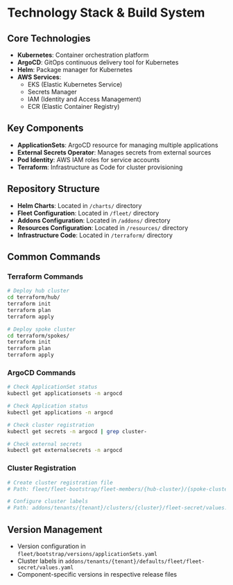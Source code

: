 # Technology Stack & Build System

## Core Technologies
- **Kubernetes**: Container orchestration platform
- **ArgoCD**: GitOps continuous delivery tool for Kubernetes
- **Helm**: Package manager for Kubernetes
- **AWS Services**:
  - EKS (Elastic Kubernetes Service)
  - Secrets Manager
  - IAM (Identity and Access Management)
  - ECR (Elastic Container Registry)

## Key Components
- **ApplicationSets**: ArgoCD resource for managing multiple applications
- **External Secrets Operator**: Manages secrets from external sources
- **Pod Identity**: AWS IAM roles for service accounts
- **Terraform**: Infrastructure as Code for cluster provisioning

## Repository Structure
- **Helm Charts**: Located in `/charts/` directory
- **Fleet Configuration**: Located in `/fleet/` directory
- **Addons Configuration**: Located in `/addons/` directory
- **Resources Configuration**: Located in `/resources/` directory
- **Infrastructure Code**: Located in `/terraform/` directory

## Common Commands

### Terraform Commands
```bash
# Deploy hub cluster
cd terraform/hub/
terraform init
terraform plan
terraform apply

# Deploy spoke cluster
cd terraform/spokes/
terraform init
terraform plan
terraform apply
```

### ArgoCD Commands
```bash
# Check ApplicationSet status
kubectl get applicationsets -n argocd

# Check Application status
kubectl get applications -n argocd

# Check cluster registration
kubectl get secrets -n argocd | grep cluster-

# Check external secrets
kubectl get externalsecrets -n argocd
```

### Cluster Registration
```bash
# Create cluster registration file
# Path: fleet/fleet-bootstrap/fleet-members/{hub-cluster}/{spoke-cluster}.yaml

# Configure cluster labels
# Path: addons/tenants/{tenant}/clusters/{cluster}/fleet-secret/values.yaml
```

## Version Management
- Version configuration in `fleet/bootstrap/versions/applicationSets.yaml`
- Cluster labels in `addons/tenants/{tenant}/defaults/fleet/fleet-secret/values.yaml`
- Component-specific versions in respective release files